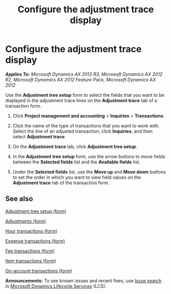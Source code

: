 ﻿---
title: Configure the adjustment trace display
TOCTitle: Configure the adjustment trace display
ms:assetid: b6b5a2c1-bbaf-418f-8b78-5728d236db57
ms:mtpsurl: https://technet.microsoft.com/en-us/library/Hh242756(v=AX.60)
ms:contentKeyID: 36059096
ms.date: 04/18/2014
mtps_version: v=AX.60
f1_keywords:
- transaction
- adjustment transaction
- Adjustment trace
- adjustment tree
---

# Configure the adjustment trace display 


_**Applies To:** Microsoft Dynamics AX 2012 R3, Microsoft Dynamics AX 2012 R2, Microsoft Dynamics AX 2012 Feature Pack, Microsoft Dynamics AX 2012_

Use the **Adjustment tree setup** form to select the fields that you want to be displayed in the adjustment trace lines on the **Adjustment trace** tab of a transaction form.

1.  Click **Project management and accounting** \> **Inquiries** \> **Transactions**.

2.  Click the name of the type of transactions that you want to work with. Select the line of an adjusted transaction, click **Inquiries**, and then select **Adjustment trace**.

3.  On the **Adjustment trace** tab, click **Adjustment tree setup**.

4.  In the **Adjustment tree setup** form, use the arrow buttons to move fields between the **Selected fields** list and the **Available fields** list.

5.  Under the **Selected fields** list, use the **Move up** and **Move down** buttons to set the order in which you want to view field values on the **Adjustment trace** tab of the transaction form.

## See also

[Adjustment tree setup (form)](https://technet.microsoft.com/en-us/library/hh209634\(v=ax.60\))

[Adjustments (form)](https://technet.microsoft.com/en-us/library/aa553205\(v=ax.60\))

[Hour transactions (form)](https://technet.microsoft.com/en-us/library/aa572825\(v=ax.60\))

[Expense transactions (form)](https://technet.microsoft.com/en-us/library/aa599188\(v=ax.60\))

[Fee transactions (form)](https://technet.microsoft.com/en-us/library/aa618753\(v=ax.60\))

[Item transactions (form)](https://technet.microsoft.com/en-us/library/aa599479\(v=ax.60\))

[On-account transactions (form)](https://technet.microsoft.com/en-us/library/aa557380\(v=ax.60\))

  
**Announcements:** To see known issues and recent fixes, use [Issue search](http://go.microsoft.com/fwlink/?linkid=389258) in [Microsoft Dynamics Lifecycle Services](http://go.microsoft.com/fwlink/?linkid=306505) (LCS).


